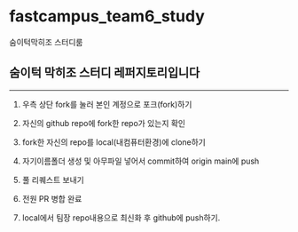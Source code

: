 # fastcampus_team6_study
숨이턱막히조 스터디룸

## 숨이턱 막히조 스터디 레퍼지토리입니다

-----
1. 우측 상단 fork를 눌러 본인 계정으로 포크(fork)하기
2. 자신의 github repo에 fork한 repo가 있는지 확인
3. fork한 자신의 repo를 local(내컴퓨터환경)에 clone하기
4. 자기이름폴더 생성 및 아무파일 넣어서 commit하여 origin main에 push
5. 풀 리퀘스트 보내기

6. 전원 PR 병합 완료
7. local에서 팀장 repo내용으로 최신화 후 github에 push하기.
